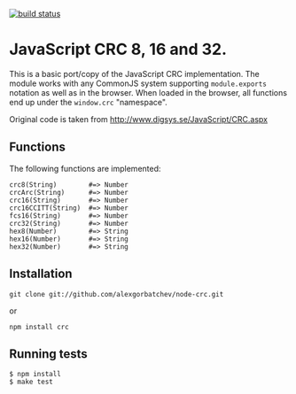 [![build status](https://secure.travis-ci.org/alexgorbatchev/node-crc.png)](http://travis-ci.org/alexgorbatchev/node-crc)
# JavaScript CRC 8, 16 and 32.

This is a basic port/copy of the JavaScript CRC implementation. The module works with any CommonJS system supporting `module.exports` notation as well as in the browser. When loaded in the browser, all functions end up under the `window.crc` "namespace".

Original code is taken from http://www.digsys.se/JavaScript/CRC.aspx 

## Functions

The following functions are implemented:

    crc8(String)        #=> Number
    crcArc(String)      #=> Number
    crc16(String)       #=> Number
    crc16CCITT(String)  #=> Number
    fcs16(String)       #=> Number
    crc32(String)       #=> Number
    hex8(Number)        #=> String
    hex16(Number)       #=> String
    hex32(Number)       #=> String

## Installation

	git clone git://github.com/alexgorbatchev/node-crc.git

or

    npm install crc

## Running tests

    $ npm install
    $ make test